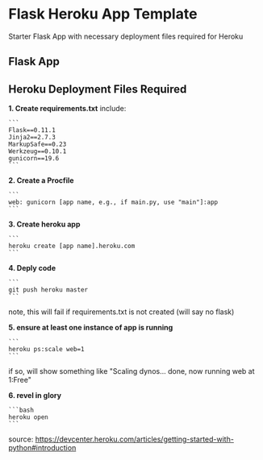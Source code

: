# Flask Heroku App Template

Starter Flask App with necessary deployment files required for Heroku

## Flask App



## Heroku Deployment Files Required
**1. Create requirements.txt**
include: 
	
	```
	Flask==0.11.1
	Jinja2==2.7.3
	MarkupSafe==0.23
	Werkzeug==0.10.1
	gunicorn==19.6
	```

**2. Create a Procfile**

	```
	web: gunicorn [app name, e.g., if main.py, use "main"]:app
	```

**3. Create heroku app**

	```
	heroku create [app name].heroku.com
	```

**4. Deply code**

	```
	git push heroku master
	```	
note, this will fail if requirements.txt is not created (will say no flask)

**5. ensure at least one instance of app is running**

	```
	heroku ps:scale web=1
	```	
if so, will show something like "Scaling dynos... done, now running web at 1:Free"

**6. revel in glory**

	```bash
	heroku open
	```

source: https://devcenter.heroku.com/articles/getting-started-with-python#introduction